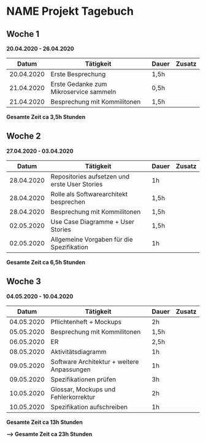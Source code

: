 # NAME Projekt Tagebuch



## Woche 1 

__20.04.2020 - 26.04.2020__

| Datum      | Tätigkeit                              | Dauer | Zusatz |
| ---------- | -------------------------------------- | ----- | ------ |
| 20.04.2020 | Erste Besprechung                      | 1,5h  |        |
| 21.04.2020 | Erste Gedanke zum Mikroservice sammeln | 0,5h  |        |
| 21.04.2020 | Besprechung mit Kommilitonen           | 1,5h  |        |

__Gesamte Zeit ca 3,5h Stunden__ 

## Woche 2 

__27.04.2020 - 03.04.2020__

| Datum      | Tätigkeit                                     | Dauer | Zusatz |
| ---------- | --------------------------------------------- | ----- | ------ |
| 28.04.2020 | Repositories aufsetzen und erste User Stories | 1h    |        |
| 28.04.2020 | Rolle als Softwarearchitekt besprechen        | 1,5h  |        |
| 28.04.2020 | Besprechung mit Kommilitonen                  | 1,5h  |        |
| 02.05.2020 | Use Case Diagramme + User Stories             | 1,5h  |        |
| 02.05.2020 | Allgemeine Vorgaben für die Spezifikation     | 1h    |        |

__Gesamte Zeit ca 6,5h Stunden__ 

## Woche 3

__04.05.2020 - 10.04.2020__

| Datum      | Tätigkeit                                     | Dauer | Zusatz |
| ---------- | --------------------------------------------- | ----- | ------ |
| 04.05.2020 | Pflichtenheft + Mockups | 2h |        |
| 05.05.2020 | Besprechung mit Kommilitonen | 1,5h ||
| 06.05.2020 | ER | 2,5h ||
| 08.05.2020 | Aktivitätsdiagramm | 1h ||
| 09.05.2020 | Software Architektur + weitere Anpassungen | 1h ||
| 09.05.2020 | Spezifikationen prüfen | 3h ||
| 10.05.2020 | Glossar, Mockups und Fehlerkorrektur | 2h ||
| 10.05.2020 | Spezifikation aufschreiben | 1h ||
__Gesamte Zeit ca 13h Stunden__ 

__--> Gesamte Zeit ca 23h Stunden__ 